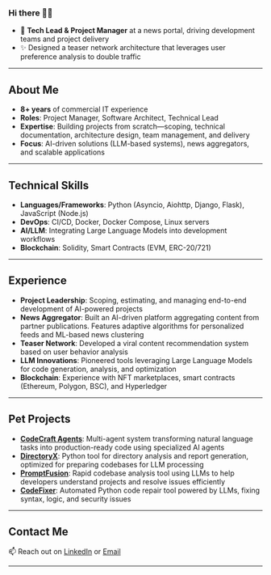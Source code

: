 
### Hi there 👋🏽


- 💠 **Tech Lead & Project Manager** at a news portal, driving development teams and project delivery  
- ✨ Designed a teaser network architecture that leverages user preference analysis to double traffic  

---

## About Me  

- **8+ years** of commercial IT experience  
- **Roles**: Project Manager, Software Architect, Technical Lead  
- **Expertise**: Building projects from scratch—scoping, technical documentation, architecture design, team management, and delivery  
- **Focus**: AI-driven solutions (LLM-based systems), news aggregators, and scalable applications  

---

## Technical Skills  

- **Languages/Frameworks**: Python (Asyncio, Aiohttp, Django, Flask), JavaScript (Node.js)  
- **DevOps**: CI/CD, Docker, Docker Compose, Linux servers  
- **AI/LLM**: Integrating Large Language Models into development workflows  
- **Blockchain**: Solidity, Smart Contracts (EVM, ERC-20/721)  

---

## Experience  

- **Project Leadership**: Scoping, estimating, and managing end-to-end development of AI-powered projects  
- **News Aggregator**: Built an AI-driven platform aggregating content from partner publications. Features adaptive algorithms for personalized feeds and ML-based news clustering  
- **Teaser Network**: Developed a viral content recommendation system based on user behavior analysis  
- **LLM Innovations**: Pioneered tools leveraging Large Language Models for code generation, analysis, and optimization  
- **Blockchain**: Experience with NFT marketplaces, smart contracts (Ethereum, Polygon, BSC), and Hyperledger  

---

## Pet Projects  

- **[CodeCraft Agents](https://github.com/wku/CodeCraftAgents)**: Multi-agent system transforming natural language tasks into production-ready code using specialized AI agents  
- **[DirectoryX](https://github.com/wku/DirectoryX)**: Python tool for directory analysis and report generation, optimized for preparing codebases for LLM processing  
- **[PromptFusion](https://github.com/wku/PromptFusion)**: Rapid codebase analysis tool using LLMs to help developers understand projects and resolve issues efficiently  
- **[CodeFixer](https://github.com/wku/CodeFixer)**: Automated Python code repair tool powered by LLMs, fixing syntax, logic, and security issues  

---

## Contact Me  

📫 Reach out on [LinkedIn](https://www.linkedin.com/in/yuri-kachanyuk/) or [Email](mailto:wku@ukr.net)  

---
<!--
<p align="center">
  <a href="https://github.com/SvitloLinux/svitlo">
    <img align="center" src="https://github-readme-stats.vercel.app/api/pin/?username=SvitloLinux&repo=svitlo" />
  </a>
  <a href="https://github.com/username/codecraft-agents">
    <img align="center" src="https://github-readme-stats.vercel.app/api/pin/?username=username&repo=codecraft-agents" />
  </a>
</p>
-->
